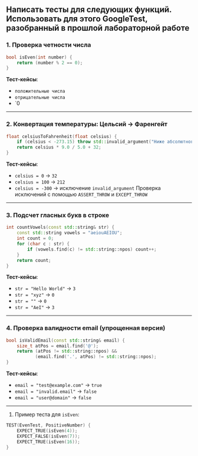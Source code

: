 
Написать тесты для следующих функций. Использовать для этого GoogleTest, разобранный в прошлой лабораторной работе
---

### **1. Проверка четности числа**
```cpp
bool isEven(int number) {
    return (number % 2 == 0);
}
```
**Тест-кейсы**:
- `положительные числа`
- `отрицательные числа`
- `0

---

### **2. Конвертация температуры: Цельсий → Фаренгейт**
```cpp
float celsiusToFahrenheit(float celsius) {
    if (celsius < -273.15) throw std::invalid_argument("Ниже абсолютного нуля!");
    return celsius * 9.0 / 5.0 + 32;
}
```
**Тест-кейсы**:
- `celsius = 0` → `32`
- `celsius = 100` → `212`
- `celsius = -300` → исключение `invalid_argument`
Проверка исключений с помощью `ASSERT_THROW` и `EXCEPT_THROW`

---

### **3. Подсчет гласных букв в строке**
```cpp
int countVowels(const std::string& str) {
    const std::string vowels = "aeiouAEIOU";
    int count = 0;
    for (char c : str) {
        if (vowels.find(c) != std::string::npos) count++;
    }
    return count;
}
```
**Тест-кейсы**:
- `str = "Hello World"` → `3`
- `str = "xyz"` → `0`
- `str = ""` → `0`
- `str = "AeI"` → `3`

---

### **4. Проверка валидности email (упрощенная версия)**
```cpp
bool isValidEmail(const std::string& email) {
    size_t atPos = email.find('@');
    return (atPos != std::string::npos) && 
           (email.find('.', atPos) != std::string::npos);
}
```
**Тест-кейсы**:
- `email = "test@example.com"` → `true`
- `email = "invalid.email"` → `false`
- `email = "user@domain"` → `false`

---

1. Пример теста для `isEven`:
```cpp
TEST(EvenTest, PositiveNumber) {
    EXPECT_TRUE(isEven(4));
    EXPECT_FALSE(isEven(7));
    EXPECT_TRUE(isEven(16));
}
```
